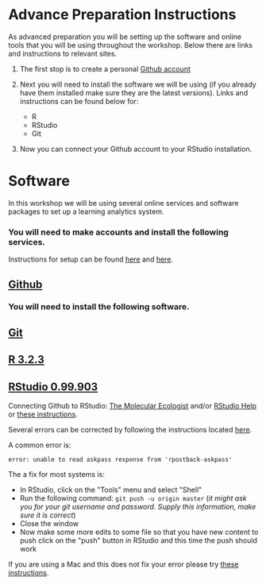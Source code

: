 # Advance Preparation Instructions


As advanced preparation you will be setting up the software and online tools that you will be using throughout the workshop. Below there are links and instructions to relevant sites.

1. The first stop is to create a personal [Github account](https://github.com/join?source=header)
2. Next you will need to install the software we will be using (if you already have them installed make sure they are the latest versions). Links and instructions can be found below for:
   * R
   * RStudio
   * Git

3. Now you can connect your Github account to your RStudio installation. 


# Software

In this workshop we will be using several online services and software packages to set up a learning analytics system. 

### You will need to make accounts and install the following services.

Instructions for setup can be found [here](https://help.github.com/articles/set-up-git/) and [here](https://git-scm.com/book/en/v2/Getting-Started-Installing-Git).

## [Github](https://github.com/join?source=header)

### You will need to install the following software.

## [Git](https://git-scm.com/downloads) 

## [R 3.2.3](https://www.r-project.org/)

## [RStudio 0.99.903](https://www.rstudio.com/)

Connecting Github to RStudio: [The Molecular Ecologist](http://www.molecularecologist.com/2013/11/using-github-with-r-and-rstudio/) and/or [RStudio Help](https://support.rstudio.com/hc/en-us/articles/200532077-Version-Control-with-Git-and-SVN) or 
[these instructions](https://support.rstudio.com/hc/en-us/articles/200532077-Version-Control-with-Git-and-SVN).

Several errors can be corrected by following the instructions located [here](http://happygitwithr.com/troubleshooting.html).

A common error is: 

`error: unable to read askpass response from 'rpostback-askpass'`

The a fix for most systems is:

* In RStudio, click on the "Tools" menu and select "Shell"
* Run the following command: `git push -u origin master` (*it might ask you for your git username and password. Supply this information, make sure it is correct*)
* Close the window
* Now make some more edits to some file so that you have new content to push click on the "push" button in RStudio and this time the push should work

If you are using a Mac and this does not fix your error please try [these instructions](https://github.com/core-methods-in-edm/Assignment1/blob/master/MAc%20Github%20help%20pages.pdf).




 







